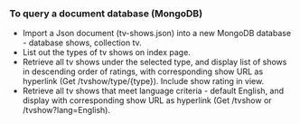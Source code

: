 ### To query a document database (MongoDB)
- Import a Json document (tv-shows.json) into a new MongoDB database - database shows, collection tv.
- List out the types of tv shows on index page.
- Retrieve all tv shows under the selected type, and display list of shows in descending order of ratings, with corresponding show URL as hyperlink (Get /tvshow/type/{type}). Include show rating in view.
- Retrieve all tv shows that meet language criteria - default English, and display with corresponding show URL as hyperlink (Get /tvshow or /tvshow?lang=English).